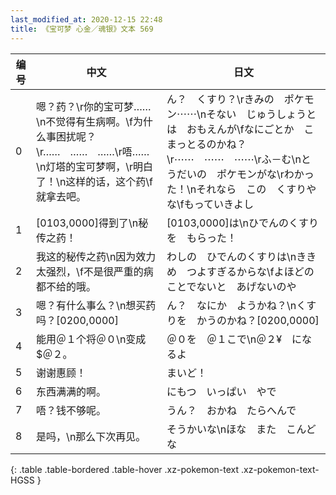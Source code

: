```yaml
---
last_modified_at: 2020-12-15 22:48
title: 《宝可梦 心金／魂银》文本 569
---
```

| 编号 | 中文 | 日文 |
| ---- | ---- | ---- |
| 0 | 嗯？药？\r你的宝可梦……\n不觉得有生病啊。\f为什么事困扰呢？\r……　……　……\r唔……\n灯塔的宝可梦啊，\r明白了！\n这样的话，这个药\f就拿去吧。 | ん？　くすり？\rきみの　ポケモン⋯⋯\nそない　じゅうしょうとは　おもえんが\fなにごとか　こまっとるのかね？\r⋯⋯　⋯⋯　⋯⋯\rふ－む\nとうだいの　ポケモンがな\rわかった！\nそれなら　この　くすりやな\fもっていきよし |
| 1 | [0103,0000]得到了\n秘传之药！ | [0103,0000]は\nひでんのくすりを　もらった！ |
| 2 | 我这的秘传之药\n因为效力太强烈，\f不是很严重的病都不给的哦。 | わしの　ひでんのくすりは\nききめ　つよすぎるからな\fよほどのことでないと　あげないのや |
| 3 | 嗯？有什么事么？\n想买药吗？[0200,0000] | ん？　なにか　ようかね？\nくすりを　かうのかね？[0200,0000] |
| 4 | 能用＠１个将＠０\n变成$＠２。 | ＠０を　＠１こで\n＠２¥　になるよ |
| 5 | 谢谢惠顾！ | まいど！ |
| 6 | 东西满满的啊。 | にもつ　いっぱい　やで |
| 7 | 唔？钱不够呢。 | うん？　おかね　たらへんで |
| 8 | 是吗，\n那么下次再见。 | そうかいな\nほな　また　こんどな |
{: .table .table-bordered .table-hover .xz-pokemon-text .xz-pokemon-text-HGSS }